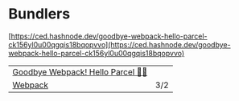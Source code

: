# Bundlers

[https://ced.hashnode.dev/goodbye-webpack-hello-parcel-ck156yl0u00qgqis18bqopvvo](https://ced.hashnode.dev/goodbye-webpack-hello-parcel-ck156yl0u00qgqis18bqopvvo)

|  |  |
| :--- | :--- |
| [Goodbye Webpack! Hello Parcel 👋🏼](https://ced.hashnode.dev/goodbye-webpack-hello-parcel-ck156yl0u00qgqis18bqopvvo) |  |
| [Webpack](https://webpack.js.org/) | 3/2 |

